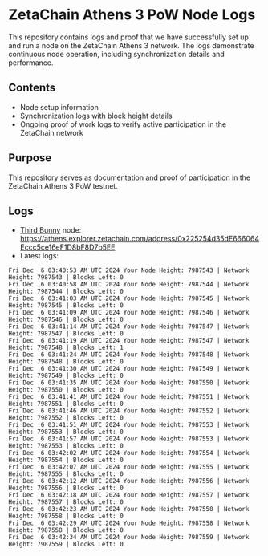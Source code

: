 # ZetaChain Athens 3 PoW Node Logs
This repository contains logs and proof that we have successfully set up and run a node on the ZetaChain Athens 3 network. The logs demonstrate continuous node operation, including synchronization details and performance.

## Contents
- Node setup information
- Synchronization logs with block height details
- Ongoing proof of work logs to verify active participation in the ZetaChain network

## Purpose
This repository serves as documentation and proof of participation in the ZetaChain Athens 3 PoW testnet.

## Logs

- [Third Bunny](https://thirdbunny.xyz/) node: https://athens.explorer.zetachain.com/address/0x225254d35dE666064Eccc5ce16eF1D8bF8D7b5EE
- Latest logs:
```
Fri Dec  6 03:40:53 AM UTC 2024 Your Node Height: 7987543 | Network Height: 7987543 | Blocks Left: 0
Fri Dec  6 03:40:58 AM UTC 2024 Your Node Height: 7987544 | Network Height: 7987544 | Blocks Left: 0
Fri Dec  6 03:41:03 AM UTC 2024 Your Node Height: 7987545 | Network Height: 7987545 | Blocks Left: 0
Fri Dec  6 03:41:09 AM UTC 2024 Your Node Height: 7987546 | Network Height: 7987546 | Blocks Left: 0
Fri Dec  6 03:41:14 AM UTC 2024 Your Node Height: 7987547 | Network Height: 7987547 | Blocks Left: 0
Fri Dec  6 03:41:19 AM UTC 2024 Your Node Height: 7987547 | Network Height: 7987548 | Blocks Left: 1
Fri Dec  6 03:41:24 AM UTC 2024 Your Node Height: 7987548 | Network Height: 7987548 | Blocks Left: 0
Fri Dec  6 03:41:30 AM UTC 2024 Your Node Height: 7987549 | Network Height: 7987549 | Blocks Left: 0
Fri Dec  6 03:41:35 AM UTC 2024 Your Node Height: 7987550 | Network Height: 7987550 | Blocks Left: 0
Fri Dec  6 03:41:41 AM UTC 2024 Your Node Height: 7987551 | Network Height: 7987551 | Blocks Left: 0
Fri Dec  6 03:41:46 AM UTC 2024 Your Node Height: 7987552 | Network Height: 7987552 | Blocks Left: 0
Fri Dec  6 03:41:51 AM UTC 2024 Your Node Height: 7987553 | Network Height: 7987553 | Blocks Left: 0
Fri Dec  6 03:41:57 AM UTC 2024 Your Node Height: 7987553 | Network Height: 7987553 | Blocks Left: 0
Fri Dec  6 03:42:02 AM UTC 2024 Your Node Height: 7987554 | Network Height: 7987554 | Blocks Left: 0
Fri Dec  6 03:42:07 AM UTC 2024 Your Node Height: 7987555 | Network Height: 7987555 | Blocks Left: 0
Fri Dec  6 03:42:12 AM UTC 2024 Your Node Height: 7987556 | Network Height: 7987556 | Blocks Left: 0
Fri Dec  6 03:42:18 AM UTC 2024 Your Node Height: 7987557 | Network Height: 7987557 | Blocks Left: 0
Fri Dec  6 03:42:23 AM UTC 2024 Your Node Height: 7987558 | Network Height: 7987558 | Blocks Left: 0
Fri Dec  6 03:42:29 AM UTC 2024 Your Node Height: 7987558 | Network Height: 7987558 | Blocks Left: 0
Fri Dec  6 03:42:34 AM UTC 2024 Your Node Height: 7987559 | Network Height: 7987559 | Blocks Left: 0
```
